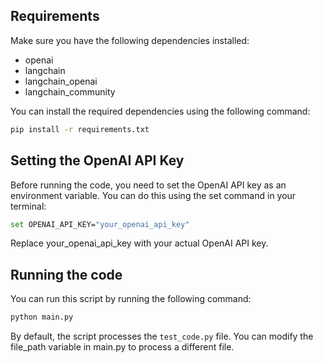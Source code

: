 ## Requirements

Make sure you have the following dependencies installed:

- openai
- langchain
- langchain_openai
- langchain_community

You can install the required dependencies using the following command:

```sh
pip install -r requirements.txt
```
## Setting the OpenAI API Key
Before running the code, you need to set the OpenAI API key as an environment variable. You can do this using the set command in your terminal:
```sh
set OPENAI_API_KEY="your_openai_api_key"
```
Replace your_openai_api_key with your actual OpenAI API key.

## Running the code

You can run this script by running the following command:
```sh
python main.py
```
By default, the script processes the ```test_code.py``` file. You can modify the file_path variable in main.py to process a different file.